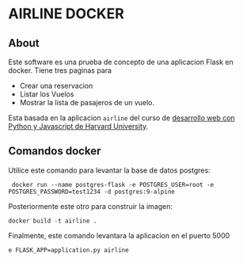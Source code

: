 # AIRLINE DOCKER

## About
Este software es una prueba de concepto de una aplicacion Flask en docker.  Tiene tres paginas para 
* Crear una reservacion
* Listar los Vuelos
* Mostrar la lista de pasajeros de un vuelo.

Esta basada en la aplicacion `airline` del curso de [desarrollo web con Python y Javascript de Harvard University](https://courses.edx.org/courses/course-v1:HarvardX+CS50W+Web/course/).

## Comandos docker

 Utilice este comando para levantar la base de datos postgres:
 
 ``` docker run --name postgres-flask -e POSTGRES_USER=root -e POSTGRES_PASSWORD=test1234 -d postgres:9-alpine```
 
 Posteriormente este otro para construir la imagen:
 
 ```docker build -t airline .```
 
 Finalmente, este comando levantara la aplicacion en el puerto 5000
 
 ```docker run --name airline -p5000:5000 --link postgres-flask -e DATABASE_URL=postgres://root:test1234@postgres-flask/flights -
e FLASK_APP=application.py airline
```